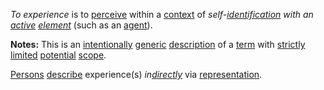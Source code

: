*To experience* is to [perceive](https://github.com/gcassel/Modular-Organization-Terminology/blob/master/terms/perceive.md) within a [context](https://github.com/gcassel/Modular-Organization-Terminology/blob/master/terms/context.md) of *self-[identification](https://github.com/gcassel/Modular-Organization-Terminology/blob/master/terms/identify.md) with an [active](https://github.com/gcassel/Modular-Organization-Terminology/blob/master/terms/active.md) [element](https://github.com/gcassel/Modular-Organization-Terminology/blob/master/terms/element.md)* (such as an [agent](https://github.com/gcassel/Modular-Organization-Terminology/blob/master/terms/agent.md)).

**Notes:**  This is an [intentionally](https://github.com/gcassel/Modular-Organization-Terminology/blob/master/terms/intention.md) [generic](https://github.com/gcassel/Modular-Organization-Terminology/blob/master/terms/generic.md) [description](https://github.com/gcassel/Modular-Organization-Terminology/blob/master/terms/describe.md) of a [term](https://github.com/gcassel/Modular-Organization-Terminology/blob/master/terms/term.md) with [strictly](https://github.com/gcassel/Modular-Organization-Terminology/blob/master/terms/strict.md) [limited](https://github.com/gcassel/Modular-Organization-Terminology/blob/master/terms/limit.md) [potential](https://github.com/gcassel/Modular-Organization-Terminology/blob/master/terms/potential.md) [scope](https://github.com/gcassel/Modular-Organization-Terminology/blob/master/terms/scope.md).  

[Persons](https://github.com/gcassel/Modular-Organization-Terminology/blob/master/terms/person.md) [describe](https://github.com/gcassel/Modular-Organization-Terminology/blob/master/terms/description.md) experience(s) *in[directly](https://github.com/gcassel/Modular-Organization-Terminology/blob/master/terms/direct.md)* via [representation](https://github.com/gcassel/Modular-Organization-Terminology/blob/master/terms/representation.md).  
